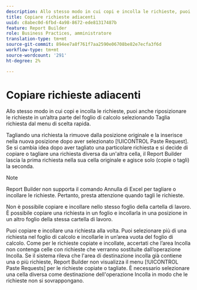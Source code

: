 ```yaml
---
description: Allo stesso modo in cui copi e incolla le richieste, puoi anche riposizionare le richieste in un’altra parte del foglio di calcolo selezionando Taglia richiesta dal menu di scelta rapida.
title: Copiare richieste adiacenti
uuid: c8abec0d-6fbd-4a98-8672-ede81317487b
feature: Report Builder
role: Business Practices, amministratore
translation-type: tm+mt
source-git-commit: 894ee7a8f761f7aa2590e06708be82e7ecfa3f6d
workflow-type: tm+mt
source-wordcount: '291'
ht-degree: 2%

---
```



# Copiare richieste adiacenti

Allo stesso modo in cui copi e incolla le richieste, puoi anche riposizionare le richieste in un’altra parte del foglio di calcolo selezionando Taglia richiesta dal menu di scelta rapida.

Tagliando una richiesta la rimuove dalla posizione originale e la inserisce nella nuova posizione dopo aver selezionato [!UICONTROL Paste Request]. Se si cambia idea dopo aver tagliato una particolare richiesta e si decide di copiare o tagliare una richiesta diversa da un&#39;altra cella, il Report Builder lascia la prima richiesta nella sua cella originale e agisce solo (copie o tagli) la seconda.

>[!NOTE]
>
>Report Builder non supporta il comando Annulla di Excel per tagliare o incollare le richieste. Pertanto, presta attenzione quando tagli le richieste.

Non è possibile copiare e incollare nello stesso foglio della cartella di lavoro. È possibile copiare una richiesta in un foglio e incollarla in una posizione in un altro foglio della stessa cartella di lavoro.

Puoi copiare e incollare una richiesta alla volta. Puoi selezionare più di una richiesta nel foglio di calcolo e incollarle in un’area vuota del foglio di calcolo. Come per le richieste copiate e incollate, accertati che l’area Incolla non contenga celle con richieste che verranno sostituite dall’operazione Incolla. Se il sistema rileva che l&#39;area di destinazione incolla già contiene una o più richieste, Report Builder non visualizza il menu [!UICONTROL Paste Requests] per le richieste copiate o tagliate. È necessario selezionare una cella diversa come destinazione dell&#39;operazione Incolla in modo che le richieste non si sovrappongano.
